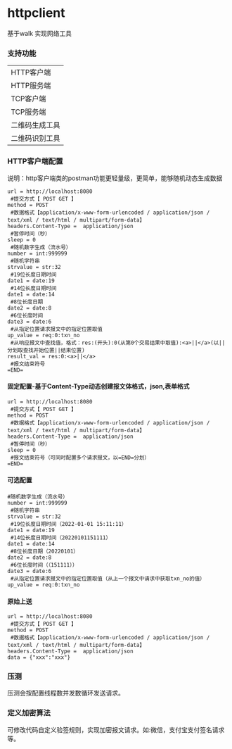 # httpclient
基于walk 实现网络工具

### 支持功能

|                |
| :------------- |
| HTTP客户端     |
| HTTP服务端     |
| TCP客户端      |
| TCP服务端      |
| 二维码生成工具 |
| 二维码识别工具 |

### HTTP客户端配置

说明：http客户端类的postman功能更轻量级，更简单，能够随机动态生成数据

```
url = http://localhost:8080
 #提交方式【 POST GET 】
method = POST
 #数据格式【application/x-www-form-urlencoded / application/json / text/xml / text/html / multipart/form-data】
headers.Content-Type =  application/json
 #暂停时间（秒）
sleep = 0 
 #随机数字生成（流水号）
number = int:999999
 #随机字符串
strvalue = str:32
 #19位长度日期时间
date1 = date:19
 #14位长度日期时间
date1 = date:14
 #8位长度日期
date2 = date:8
 #6位长度时间
date3 = date:6
 #从指定位置请求报文中的指定位置取值
up_value = req:0:txn_no
 #从响应报文中查找值，格式：res:(开头):0(从第0个交易结果中取值):<a>||</a>(以||分划取查找开始位置||结束位置)
result_val = res:0:<a>||</a>
 #报文结束符号
=END=
```

#### 固定配置-基于Content-Type动态创建报文体格式，json,表单格式

```
url = http://localhost:8080
 #提交方式【 POST GET 】
method = POST
 #数据格式【application/x-www-form-urlencoded / application/json / text/xml / text/html / multipart/form-data】
headers.Content-Type =  application/json
 #暂停时间（秒）
sleep = 0 
 #报文结束符号（可同时配置多个请求报文，以=END=分划）
=END=
```

#### 可选配置

```
#随机数字生成（流水号）
number = int:999999
 #随机字符串
strvalue = str:32
 #19位长度日期时间（2022-01-01 15:11:11）
date1 = date:19
 #14位长度日期时间（20220101151111）
date1 = date:14
 #8位长度日期（20220101）
date2 = date:8
 #6位长度时间（（151111））
date3 = date:6
 #从指定位置请求报文中的指定位置取值（从上一个报文中请求中获取txn_no的值）
up_value = req:0:txn_no
```

#### 原始上送

```
url = http://localhost:8080
 #提交方式【 POST GET 】
method = POST
 #数据格式【application/x-www-form-urlencoded / application/json / text/xml / text/html / multipart/form-data】
headers.Content-Type =  application/json
data = {"xxx":"xxx"}
```

### 压测

压测会按配置线程数并发数循环发送请求。

### 定义加密算法

可修改代码自定义验签规则，实现加密报文请求。如:微信，支付宝支付签名请求等。
